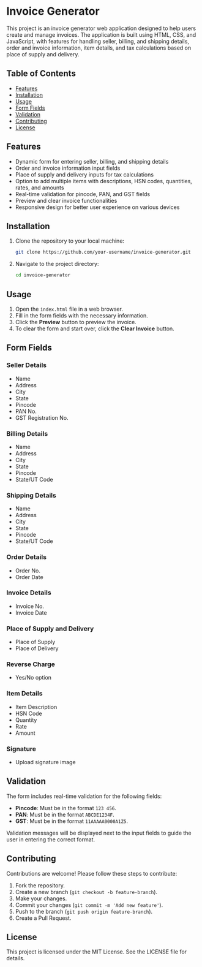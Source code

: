 # Invoice Generator

This project is an invoice generator web application designed to help users create and manage invoices. The application is built using HTML, CSS, and JavaScript, with features for handling seller, billing, and shipping details, order and invoice information, item details, and tax calculations based on place of supply and delivery.

## Table of Contents

- [Features](#features)
- [Installation](#installation)
- [Usage](#usage)
- [Form Fields](#form-fields)
- [Validation](#validation)
- [Contributing](#contributing)
- [License](#license)

## Features

- Dynamic form for entering seller, billing, and shipping details
- Order and invoice information input fields
- Place of supply and delivery inputs for tax calculations
- Option to add multiple items with descriptions, HSN codes, quantities, rates, and amounts
- Real-time validation for pincode, PAN, and GST fields
- Preview and clear invoice functionalities
- Responsive design for better user experience on various devices

## Installation

1. Clone the repository to your local machine:

    ```sh
    git clone https://github.com/your-username/invoice-generator.git
    ```

2. Navigate to the project directory:

    ```sh
    cd invoice-generator
    ```
## Usage

1. Open the `index.html` file in a web browser.
2. Fill in the form fields with the necessary information.
3. Click the **Preview** button to preview the invoice.
4. To clear the form and start over, click the **Clear Invoice** button.

## Form Fields

### Seller Details
- Name
- Address
- City
- State
- Pincode
- PAN No.
- GST Registration No.

### Billing Details
- Name
- Address
- City
- State
- Pincode
- State/UT Code

### Shipping Details
- Name
- Address
- City
- State
- Pincode
- State/UT Code

### Order Details
- Order No.
- Order Date

### Invoice Details
- Invoice No.
- Invoice Date

### Place of Supply and Delivery
- Place of Supply
- Place of Delivery

### Reverse Charge
- Yes/No option

### Item Details
- Item Description
- HSN Code
- Quantity
- Rate
- Amount

### Signature
- Upload signature image

## Validation

The form includes real-time validation for the following fields:

- **Pincode**: Must be in the format `123 456`.
- **PAN**: Must be in the format `ABCDE1234F`.
- **GST**: Must be in the format `11AAAAA0000A1Z5`.

Validation messages will be displayed next to the input fields to guide the user in entering the correct format.

## Contributing

Contributions are welcome! Please follow these steps to contribute:

1. Fork the repository.
2. Create a new branch (`git checkout -b feature-branch`).
3. Make your changes.
4. Commit your changes (`git commit -m 'Add new feature'`).
5. Push to the branch (`git push origin feature-branch`).
6. Create a Pull Request.

## License

This project is licensed under the MIT License. See the LICENSE file for details.
